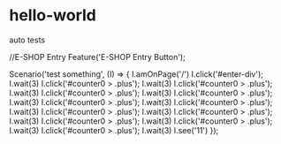 # hello-world
auto tests

//E-SHOP Entry 
Feature('E-SHOP Entry Button');

Scenario('test something', (I) => {
I.amOnPage('/')
I.click('#enter-div');
I.wait(3)
I.click('#counter0 > .plus');
I.wait(3)
I.click('#counter0 > .plus');
I.wait(3)
I.click('#counter0 > .plus');
I.wait(3)
I.click('#counter0 > .plus');
I.wait(3)
I.click('#counter0 > .plus');
I.wait(3)
I.click('#counter0 > .plus');
I.wait(3)
I.click('#counter0 > .plus');
I.wait(3)
I.click('#counter0 > .plus');
I.wait(3)
I.click('#counter0 > .plus');
I.wait(3)
I.click('#counter0 > .plus');
I.wait(3)
I.click('#counter0 > .plus');
I.wait(3)
I.see('11')
});
